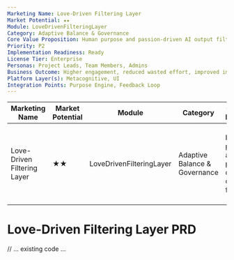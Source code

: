 ```yaml
---
Marketing Name: Love-Driven Filtering Layer
Market Potential: ★★
Module: LoveDrivenFilteringLayer
Category: Adaptive Balance & Governance
Core Value Proposition: Human purpose and passion-driven AI output filtering
Priority: P2
Implementation Readiness: Ready
License Tier: Enterprise
Personas: Project Leads, Team Members, Admins
Business Outcome: Higher engagement, reduced wasted effort, improved implementation rates for AI-generated innovation
Platform Layer(s): Metacognitive, UI
Integration Points: Purpose Engine, Feedback Loop
---
```


| Marketing Name              | Market Potential | Module                  | Category                      | Core Value Proposition                              | Priority | Implementation Readiness | License Tier | Personas                        | Business Outcome                                                      | Platform Layer(s)           | Integration Points                  |
|-----------------------------|------------------|-------------------------|-------------------------------|----------------------------------------------------|----------|-------------------------|--------------|-----------------------------------|-----------------------------------------------------------------------|-----------------------------|-------------------------------------|
| Love-Driven Filtering Layer | ★★               | LoveDrivenFilteringLayer| Adaptive Balance & Governance | Human purpose and passion-driven AI output filtering | P2       | Ready                  | Enterprise   | Project Leads, Team Members, Admins | Higher engagement, reduced wasted effort, improved implementation rates for AI-generated innovation | Metacognitive, UI           | Purpose Engine, Feedback Loop       |

# Love-Driven Filtering Layer PRD

// ... existing code ... 